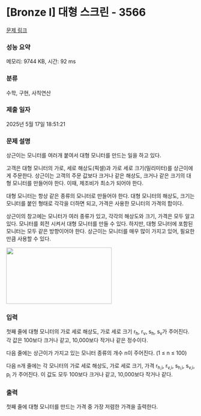 # [Bronze I] 대형 스크린 - 3566 

[문제 링크](https://www.acmicpc.net/problem/3566) 

### 성능 요약

메모리: 9744 KB, 시간: 92 ms

### 분류

수학, 구현, 사칙연산

### 제출 일자

2025년 5월 17일 18:51:21

### 문제 설명

<p>상근이는 모니터를 여러개 붙여서 대형 모니터를 만드는 일을 하고 있다. </p>

<p>고객은 대형 모니터의 가로, 세로 해상도(픽셀)과 가로 세로 크기(밀리미터)를 상근이에게 주문한다. 상근이는 고객의 주문 값보다 크거나 같은 해상도, 크거나 같은 크기의 대형 모니터를 만들어야 한다. 이때, 제조비가 최소가 되어야 한다.</p>

<p>대형 모니터는 항상 같은 종류의 모니터로 만들어야 한다. 대형 모니터의 해상도, 크기는 모니터를 붙인 형태로 각각을 더하면 되고, 가격은 사용한 모니터의 가격의 합이다.</p>

<p>상근이의 창고에는 모니터가 여러 종류가 있고, 각각의 해상도와 크기, 가격은 모두 알고 있다. 모니터를 회전 시켜서 대형 모니터를 만들 수 있다. 하지만, 대형 모니터에 포함된 모니터는 모두 같은 방향이어야 한다. 상근이는 모니터를 매우 많이 가지고 있어, 필요한 만큼 사용할 수 있다.</p>

<p><img alt="" src="https://www.acmicpc.net/upload/images/monitor.png" style="height:150px; width:281px"></p>

### 입력 

 <p>첫째 줄에 대형 모니터의 가로 세로 해상도, 가로 세로 크기 r<sub>h</sub>, r<sub>v</sub>, s<sub>h</sub>, s<sub>v</sub>가 주어진다. 각 값은 100보다 크거나 같고, 10,000보다 작거나 같은 정수이다.</p>

<p>다음 줄에는 상근이가 가지고 있는 모니터 종류의 개수 n이 주어진다. (1 ≤ n ≤ 100)</p>

<p>다음 n개 줄에는 각 모니터의 가로 세로 해상도, 가로 세로 크기, 가격 r<sub>h,i</sub>, r<sub>v,i</sub>, s<sub>h,i</sub>, s<sub>v,i</sub>, p<sub>i</sub> 가 주어진다. 이 값도 모두 100보다 크거나 같고, 10,000보다 작거나 같다.</p>

### 출력 

 <p>첫째 줄에 대형 모니터를 만드는 가격 중 가장 저렴한 가격을 출력한다.</p>

